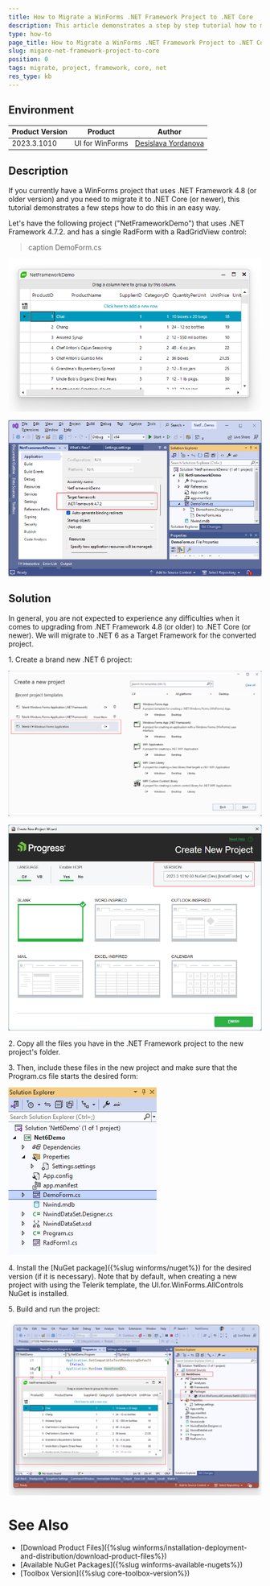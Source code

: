 ```yaml
---
title: How to Migrate a WinForms .NET Framework Project to .NET Core
description: This article demonstrates a step by step tutorial how to migrate your WinForms project that uses .NET Framework to .NET Core. 
type: how-to
page_title: How to Migrate a WinForms .NET Framework Project to .NET Core
slug: migare-net-framework-project-to-core
position: 0
tags: migrate, project, framework, core, net
res_type: kb
---
```



## Environment
 
|Product Version|Product|Author|
|----|----|----|
|2023.3.1010|UI for WinForms|[Desislava Yordanova](https://www.telerik.com/blogs/author/desislava-yordanova)|

## Description

If you currently have a WinForms project that uses .NET Framework 4.8 (or older version) and you need to migrate it to .NET Core (or newer), this tutorial demonstrates a few steps how to do this in an easy way. 

Let's have the following project ("NetFrameworkDemo") that uses .NET Framework 4.7.2. and has a single RadForm with a RadGridView control:

>caption DemoForm.cs

![migare-net-framework-project-to-core001](images/migare-net-framework-project-to-core001.png) 

![migare-net-framework-project-to-core000](images/migare-net-framework-project-to-core000.png)  
 
## Solution 

In general, you are not expected to experience any difficulties when it comes to upgrading from .NET Framework 4.8 (or older) to .NET Core (or newer). We will migrate to .NET 6 as a Target Framework for the converted project.

1\. Create a brand new .NET 6 project:

![migare-net-framework-project-to-core002](images/migare-net-framework-project-to-core002.png) 

![migare-net-framework-project-to-core003](images/migare-net-framework-project-to-core003.png) 

2\. Copy all the files you have in the .NET Framework project to the new project's folder. 

3\. Then, include these files in the new project and make sure that the Program.cs file starts the desired form:

![migare-net-framework-project-to-core004](images/migare-net-framework-project-to-core004.png)  

4\. Install the [NuGet package]({%slug winforms/nuget%}) for the desired version (if it is necessary). Note that by default, when creating a new project with using the Telerik template, the UI.for.WinForms.AllControls NuGet is installed.

5\. Build and run the project:

![migare-net-framework-project-to-core005](images/migare-net-framework-project-to-core005.png)   

# See Also

* [Download Product Files]({%slug winforms/installation-deployment-and-distribution/download-product-files%}) 
* [Available NuGet Packages]({%slug winforms-available-nugets%})
* [Toolbox Version]({%slug core-toolbox-version%})

